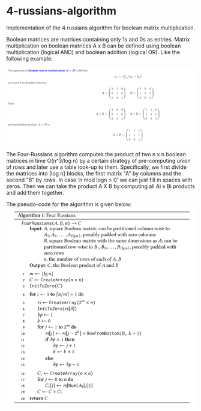 # 4-russians-algorithm
Implementation of the 4 russians algorithm for boolean matrix multiplication.

Boolean matrices are matrices containing only 1s and 0s as entries. Matrix multiplication on boolean matrices A x B can be defined using boolean multiplication (logical AND) and boolean addition (logical OR). Like the following example: 

![alt text](https://github.com/panoskazantzis/4-russians-algorithm/blob/main/assets/boolean_multiplication.png?raw=true)


The Four-Russians algorithm computes the product of two n x n boolean matrices in time O(n^3/log n) by a certain strategy of pre-computing union of rows and later use a table look-up to them. Specifically, we first divide the matrices into [log n] blocks, the first matrix "A" by columns and the second "B" by rows. In case 'n mod logn > 0' we can just fill in spaces with zeros. Then we can take the product A X B by computing all Ai x Bi products and add them together.

The pseudo-code for the algorithm is given below:
![alt text](https://github.com/panoskazantzis/4-russians-algorithm/blob/main/assets/4-russians-algo.png?raw=true)
